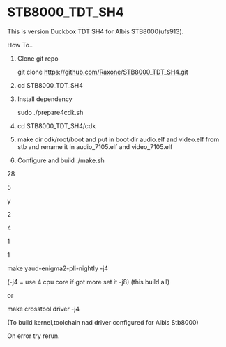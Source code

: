 # STB8000_TDT_SH4
This is version Duckbox TDT SH4 for Albis STB8000(ufs913).

How To..
1. Clone git repo

    git clone https://github.com/Raxone/STB8000_TDT_SH4.git

2. cd STB8000_TDT_SH4

3. Install dependency
    
    sudo ./prepare4cdk.sh 

4. cd STB8000_TDT_SH4/cdk

5. make dir cdk/root/boot and put in boot dir audio.elf and video.elf from stb and rename it in audio_7105.elf and video_7105.elf

6. Configure and build
    ./make.sh

28

5

y

2

4

1

1

make yaud-enigma2-pli-nightly -j4

(-j4 = use 4 cpu core if got more set it -j8)
(this build all)

or

make crosstool driver -j4

(To build kernel,toolchain nad driver configured for Albis Stb8000)

On error try rerun.

